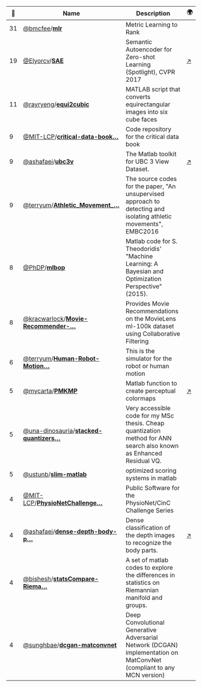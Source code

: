 |:star2: | Name | Description | 🌍|
|---|---|---|---|
|31|[@bmcfee](https://github.com/bmcfee)/[**mlr**](https://github.com/bmcfee/mlr)|Metric Learning to Rank||
|19|[@Elyorcv](https://github.com/Elyorcv)/[**SAE**](https://github.com/Elyorcv/SAE)|Semantic Autoencoder for Zero-shot Learning (Spotlight), CVPR 2017|[:arrow_upper_right:](https://elyorcv.github.io/projects/sae)|
|11|[@rayryeng](https://github.com/rayryeng)/[**equi2cubic**](https://github.com/rayryeng/equi2cubic)|MATLAB script that converts equirectangular images into six cube faces||
|9|[@MIT-LCP](https://github.com/MIT-LCP)/[**critical-data-book…**](https://github.com/MIT-LCP/critical-data-book)|Code repository for the critical data book||
|9|[@ashafaei](https://github.com/ashafaei)/[**ubc3v**](https://github.com/ashafaei/ubc3v)|The Matlab toolkit for UBC 3 View Dataset.|[:arrow_upper_right:](http://www.cs.ubc.ca/~shafaei/homepage/projects/crv16.php)|
|9|[@terryum](https://github.com/terryum)/[**Athletic_Movement_…**](https://github.com/terryum/Athletic_Movement_Detection)|The source codes for the paper, "An unsupervised approach to detecting and isolating athletic movements", EMBC2016||
|8|[@PhDP](https://github.com/PhDP)/[**mlbop**](https://github.com/PhDP/mlbop)|Matlab code for S. Theodoridis' "Machine Learning: A Bayesian and Optimization Perspective" (2015).||
|8|[@kracwarlock](https://github.com/kracwarlock)/[**Movie-Recommender-…**](https://github.com/kracwarlock/Movie-Recommender-and-Score-Prediction-System)|Provides Movie Recommendations on the MovieLens ml-100k dataset using Collaborative Filtering||
|6|[@terryum](https://github.com/terryum)/[**Human-Robot-Motion…**](https://github.com/terryum/Human-Robot-Motion-Simulator-based-on-Lie-Group)|This is the simulator for the robot or human motion||
|5|[@mycarta](https://github.com/mycarta)/[**PMKMP**](https://github.com/mycarta/PMKMP)|Matlab function to create perceptual colormaps|[:arrow_upper_right:](http://www.mathworks.com/matlabcentral/fileexchange/28982-perceptually-improved-colormaps)|
|5|[@una-dinosauria](https://github.com/una-dinosauria)/[**stacked-quantizers…**](https://github.com/una-dinosauria/stacked-quantizers)|Very accessible code for my MSc thesis. Cheap quantization method for ANN search also known as Enhanced Residual VQ.||
|5|[@ustunb](https://github.com/ustunb)/[**slim-matlab**](https://github.com/ustunb/slim-matlab)|optimized scoring systems in matlab||
|4|[@MIT-LCP](https://github.com/MIT-LCP)/[**PhysioNetChallenge…**](https://github.com/MIT-LCP/PhysioNetChallengePublic)|Public Software for the PhysioNet/CinC Challenge Series||
|4|[@ashafaei](https://github.com/ashafaei)/[**dense-depth-body-p…**](https://github.com/ashafaei/dense-depth-body-parts)|Dense classification of the depth images to recognize the body parts.|[:arrow_upper_right:](http://www.cs.ubc.ca/~shafaei/homepage/projects/crv16.php)|
|4|[@bishesh](https://github.com/bishesh)/[**statsCompare-Riema…**](https://github.com/bishesh/statsCompare-RiemannianManifold-Groups)|A set of matlab codes to explore the differences in statistics on Riemannian manifold and groups. ||
|4|[@sunghbae](https://github.com/sunghbae)/[**dcgan-matconvnet**](https://github.com/sunghbae/dcgan-matconvnet)|Deep Convolutional Generative Adversarial Network (DCGAN) implementation on MatConvNet (compliant to any MCN version)||

